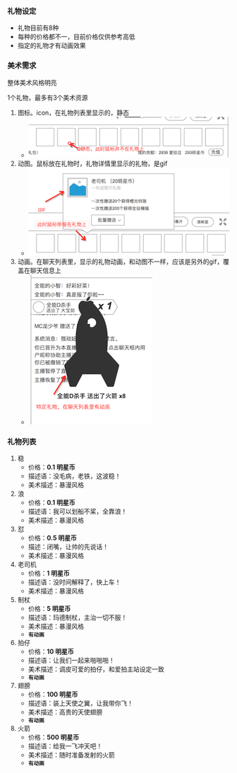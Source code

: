 ### 礼物设定
* 礼物目前有8种
* 每种的价格都不一，目前价格仅供参考高低
* 指定的礼物才有动画效果

### 美术需求
整体美术风格明亮

1个礼物，最多有3个美术资源

1. 图标。icon，在礼物列表里显示的，静态
	* ![礼物图标](img/gifticon.png)
2. 动图。鼠标放在礼物时，礼物详情里显示的礼物，是gif
	* ![礼物动图](img/giftgif.png)
3. 动画。在聊天列表里，显示的礼物动画，和动图不一样，应该是另外的gif，覆盖在聊天信息上
	* ![礼物动画](img/giftanime.png)


### 礼物列表

1. 稳
	* 价格：**0.1 明星币**
	* 描述语：没毛病，老铁，这波稳！
	* 美术描述：暴漫风格
2. 浪
	* 价格：**0.1 明星币**
	* 描述语：我可以划船不桨，全靠浪！
	* 美术描述：暴漫风格
3. 怼
	* 价格：**0.5 明星币**
	* 描述：闭嘴，让帅的先说话！
	* 美术描述：暴漫风格
4. 老司机
	* 价格：**1 明星币**
	* 描述语：没时间解释了，快上车！
	* 美术描述：暴漫风格
5. 制杖
	* 价格：**5 明星币**
	* 描述语：玛德制杖，主治一切不服！
	* 美术描述：暴漫风格
	* **`有动画`**
6. 拍仔
	* 价格：**10 明星币**
	* 描述语：让我们一起来啪啪啪！
	* 美术描述：调皮可爱的拍仔，和爱拍主站设定一致
	* **`有动画`**
7. 翅膀
	* 价格：**100 明星币**
	* 描述语：装上天使之翼，让我带你飞！
	* 美术描述：高贵的天使翅膀
	* **`有动画`**
8. 火箭
	* 价格：**500 明星币**
	* 描述语：给我一飞冲天吧！
	* 美术描述：随时准备发射的火箭
	* **`有动画`**